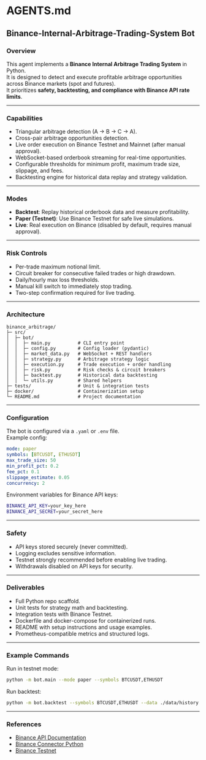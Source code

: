 # AGENTS.md

## Binance-Internal-Arbitrage-Trading-System Bot

### Overview
This agent implements a **Binance Internal Arbitrage Trading System** in Python.  
It is designed to detect and execute profitable arbitrage opportunities across Binance markets (spot and futures).  
It prioritizes **safety, backtesting, and compliance with Binance API rate limits**.

---

### Capabilities
- Triangular arbitrage detection (A → B → C → A).
- Cross-pair arbitrage opportunities detection.
- Live order execution on Binance Testnet and Mainnet (after manual approval).
- WebSocket-based orderbook streaming for real-time opportunities.
- Configurable thresholds for minimum profit, maximum trade size, slippage, and fees.
- Backtesting engine for historical data replay and strategy validation.

---

### Modes
- **Backtest**: Replay historical orderbook data and measure profitability.
- **Paper (Testnet)**: Use Binance Testnet for safe live simulations.
- **Live**: Real execution on Binance (disabled by default, requires manual approval).

---

### Risk Controls
- Per-trade maximum notional limit.
- Circuit breaker for consecutive failed trades or high drawdown.
- Daily/hourly max loss thresholds.
- Manual kill switch to immediately stop trading.
- Two-step confirmation required for live trading.

---

### Architecture
```
binance_arbitrage/
├─ src/
│  ├─ bot/
│  │  ├─ main.py          # CLI entry point
│  │  ├─ config.py        # Config loader (pydantic)
│  │  ├─ market_data.py   # WebSocket + REST handlers
│  │  ├─ strategy.py      # Arbitrage strategy logic
│  │  ├─ execution.py     # Trade execution + order handling
│  │  ├─ risk.py          # Risk checks & circuit breakers
│  │  ├─ backtest.py      # Historical data backtesting
│  │  └─ utils.py         # Shared helpers
├─ tests/                 # Unit & integration tests
├─ docker/                # Containerization setup
└─ README.md              # Project documentation
```

---

### Configuration
The bot is configured via a `.yaml` or `.env` file.  
Example config:

```yaml
mode: paper
symbols: [BTCUSDT, ETHUSDT]
max_trade_size: 50
min_profit_pct: 0.2
fee_pct: 0.1
slippage_estimate: 0.05
concurrency: 2
```

Environment variables for Binance API keys:

```bash
BINANCE_API_KEY=your_key_here
BINANCE_API_SECRET=your_secret_here
```

---

### Safety
- API keys stored securely (never committed).
- Logging excludes sensitive information.
- Testnet strongly recommended before enabling live trading.
- Withdrawals disabled on API keys for security.

---

### Deliverables
- Full Python repo scaffold.
- Unit tests for strategy math and backtesting.
- Integration tests with Binance Testnet.
- Dockerfile and docker-compose for containerized runs.
- README with setup instructions and usage examples.
- Prometheus-compatible metrics and structured logs.

---

### Example Commands
Run in testnet mode:

```bash
python -m bot.main --mode paper --symbols BTCUSDT,ETHUSDT
```

Run backtest:

```bash
python -m bot.backtest --symbols BTCUSDT,ETHUSDT --data ./data/history.json
```

---

### References
- [Binance API Documentation](https://developers.binance.com)
- [Binance Connector Python](https://github.com/binance/binance-connector-python)
- [Binance Testnet](https://testnet.binance.vision/)
